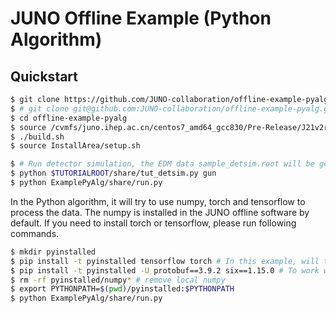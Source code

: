 # JUNO Offline Example (Python Algorithm)

## Quickstart

```bash
$ git clone https://github.com/JUNO-collaboration/offline-example-pyalg.git
$ # git clone git@github.com:JUNO-collaboration/offline-example-pyalg.git # if you have ssh access
$ cd offline-example-pyalg
$ source /cvmfs/juno.ihep.ac.cn/centos7_amd64_gcc830/Pre-Release/J21v2r0-branch/setup.sh
$ ./build.sh
$ source InstallArea/setup.sh

$ # Run detector simulation, the EDM data sample_detsim.root will be generated.
$ python $TUTORIALROOT/share/tut_detsim.py gun
$ python ExamplePyAlg/share/run.py
```

In the Python algorithm, it will try to use numpy, torch and tensorflow to process the data. 
The numpy is installed in the JUNO offline software by default.
If you need to install torch or tensorflow, please run following commands.

```bash
$ mkdir pyinstalled
$ pip install -t pyinstalled tensorflow torch # In this example, will tensorflow 2.6 (protobuf 3.9.2)
$ pip install -t pyinstalled -U protobuf==3.9.2 six==1.15.0 # To work with tensorflow 2.6
$ rm -rf pyinstalled/numpy* # remove local numpy
$ export PYTHONPATH=$(pwd)/pyinstalled:$PYTHONPATH
$ python ExamplePyAlg/share/run.py
```

